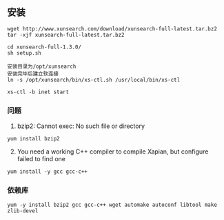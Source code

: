 ## 安装
~~~
wget http://www.xunsearch.com/download/xunsearch-full-latest.tar.bz2
tar -xjf xunsearch-full-latest.tar.bz2

cd xunsearch-full-1.3.0/
sh setup.sh

安装目录为/opt/xunsearch
安装完毕后建立软连接
ln -s /opt/xunsearch/bin/xs-ctl.sh /usr/local/bin/xs-ctl

xs-ctl -b inet start
~~~

### 问题
1. bzip2: Cannot exec: No such file or directory
~~~
yum install bzip2
~~~

2. You need a working C++ compiler to compile Xapian, but configure failed to find one
~~~
yum install -y gcc gcc-c++
~~~

### 依赖库
~~~
yum -y install bzip2 gcc gcc-c++ wget automake autoconf libtool make zlib-devel
~~~